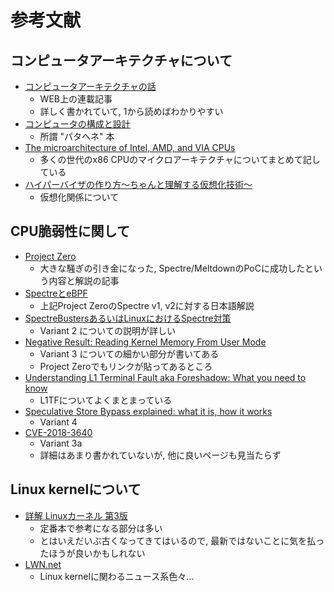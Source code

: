 # 参考文献

## コンピュータアーキテクチャについて
* [コンピュータアーキテクチャの話](https://news.mynavi.jp/series/architecture)
  * WEB上の連載記事
  * 詳しく書かれていて, 1から読めばわかりやすい
* [コンピュータの構成と設計](https://www.amazon.co.jp/dp/B00UJ42A0K/)
  * 所謂 "パタヘネ" 本
* [The microarchitecture of Intel, AMD, and VIA CPUs](https://www.agner.org/optimize/microarchitecture.pdf)
  * 多くの世代のx86 CPUのマイクロアーキテクチャについてまとめて記している
* [ハイパーバイザの作り方～ちゃんと理解する仮想化技術～](https://syuu1228.github.io/howto_implement_hypervisor/)
  * 仮想化関係について

## CPU脆弱性に関して
* [Project Zero](https://googleprojectzero.blogspot.com/2018/01/reading-privileged-memory-with-side.html)
  * 大きな騒ぎの引き金になった, Spectre/MeltdownのPoCに成功したという内容と解説の記事
* [SpectreとeBPF](http://mmi.hatenablog.com/entry/2018/02/02/003325)
  * 上記Project ZeroのSpectre v1, v2に対する日本語解説
* [SpectreBustersあるいはLinuxにおけるSpectre対策](https://www.slideshare.net/mhiramat/spectrebusterslinuxspectre)
  * Variant 2 についての説明が詳しい
* [Negative Result: Reading Kernel Memory From User Mode](https://cyber.wtf/2017/07/28/negative-result-reading-kernel-memory-from-user-mode/)
  * Variant 3 についての細かい部分が書いてある
  * Project Zeroでもリンクが貼ってあるところ
* [Understanding L1 Terminal Fault aka Foreshadow: What you need to know](https://www.redhat.com/en/blog/understanding-l1-terminal-fault-aka-foreshadow-what-you-need-know)
  * L1TFについてよくまとまっている
* [Speculative Store Bypass explained: what it is, how it works](https://www.redhat.com/en/blog/speculative-store-bypass-explained-what-it-how-it-works)
  * Variant 4
* [CVE-2018-3640](https://access.redhat.com/security/cve/cve-2018-3640)
  * Variant 3a
  * 詳細はあまり書かれていないが, 他に良いページも見当たらず

## Linux kernelについて
* [詳解 Linuxカーネル 第3版](https://www.oreilly.co.jp/books/9784873113135/)
  * 定番本で参考になる部分は多い
  * とはいえだいぶ古くなってきてはいるので, 最新ではないことに気を払ったほうが良いかもしれない
* [LWN.net](https://lwn.net/)
  * Linux kernelに関わるニュース系色々…
